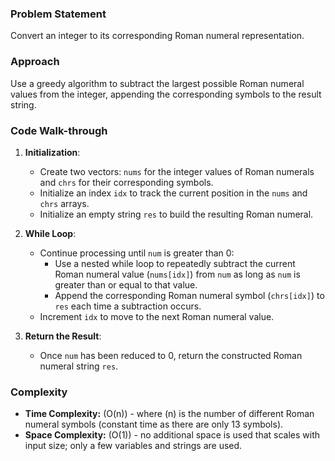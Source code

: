 ### Problem Statement
Convert an integer to its corresponding Roman numeral representation.

### Approach
Use a greedy algorithm to subtract the largest possible Roman numeral values from the integer, appending the corresponding symbols to the result string.

### Code Walk-through
1. **Initialization**:
   - Create two vectors: `nums` for the integer values of Roman numerals and `chrs` for their corresponding symbols.
   - Initialize an index `idx` to track the current position in the `nums` and `chrs` arrays.
   - Initialize an empty string `res` to build the resulting Roman numeral.

2. **While Loop**:
   - Continue processing until `num` is greater than 0:
     - Use a nested while loop to repeatedly subtract the current Roman numeral value (`nums[idx]`) from `num` as long as `num` is greater than or equal to that value.
     - Append the corresponding Roman numeral symbol (`chrs[idx]`) to `res` each time a subtraction occurs.
   - Increment `idx` to move to the next Roman numeral value.

3. **Return the Result**:
   - Once `num` has been reduced to 0, return the constructed Roman numeral string `res`.

### Complexity
- **Time Complexity:** \(O(n)\) - where \(n\) is the number of different Roman numeral symbols (constant time as there are only 13 symbols).
- **Space Complexity:** \(O(1)\) - no additional space is used that scales with input size; only a few variables and strings are used.
